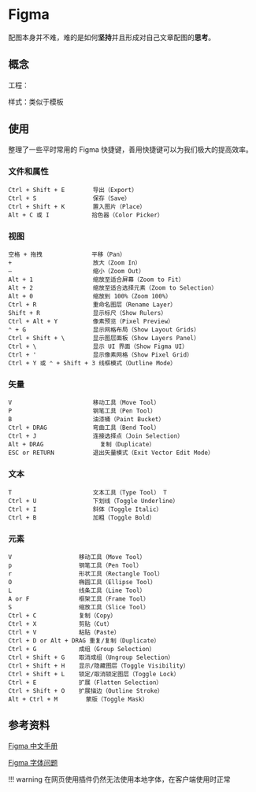 # Figma

配图本身并不难，难的是如何**坚持**并且形成对自己文章配图的**思考**。

## 概念

工程：

样式：类似于模板

## 使用

整理了一些平时常用的 Figma 快捷键，善用快捷键可以为我们极大的提高效率。

### 文件和属性

```
Ctrl + Shift + E        导出（Export）
Ctrl + S                保存（Save）
Ctrl + Shift + K        置入图片（Place）
Alt + C 或 I            拾色器（Color Picker）
```

### 视图

```
空格 + 拖拽              平移（Pan）
+                       放大（Zoom In）
–                       缩小（Zoom Out）
Alt + 1                 缩放至适合屏幕（Zoom to Fit）
Alt + 2                 缩放至适合选择元素（Zoom to Selection）
Alt + 0                 缩放到 100%（Zoom 100%）
Ctrl + R                重命名图层（Rename Layer）	
Shift + R               显示标尺（Show Rulers）	
Ctrl + Alt + Y          像素预览（Pixel Preview）	
⌃ + G                   显示网格布局（Show Layout Grids）	
Ctrl + Shift + \        显示图层面板（Show Layers Panel）
Ctrl + \                显示 UI 界面（Show Figma UI）
Ctrl + '                显示像素网格（Show Pixel Grid）
Ctrl + Y 或 ⌃ + Shift + 3 线框模式（Outline Mode）
```

### 矢量

```
V                       移动工具（Move Tool）
P                       钢笔工具（Pen Tool）	
B                       油漆桶（Paint Bucket）	
Ctrl + DRAG             弯曲工具（Bend Tool）
Ctrl + J                连接选择点（Join Selection）	
Alt + DRAG                复制（Duplicate）	
ESC or RETURN           退出矢量模式（Exit Vector Edit Mode）	
```

### 文本

```
T                       文本工具（Type Tool）	T
Ctrl + U                下划线（Toggle Underline）
Ctrl + I                斜体（Toggle Italic）
Ctrl + B                加粗（Toggle Bold）
```

### 元素

```
V                   移动工具（Move Tool）
p                   钢笔工具（Pen Tool）
r                   形状工具（Rectangle Tool）
O                   椭圆工具（Ellipse Tool）
L                   线条工具（Line Tool）
A or F              框架工具（Frame Tool）
S                   缩放工具（Slice Tool）
Ctrl + C            复制（Copy）
Ctrl + X            剪贴（Cut）
Ctrl + V            粘贴（Paste）
Ctrl + D or Alt + DRAG 重复/复制（Duplicate）
Ctrl + G            成组（Group Selection）
Ctrl + Shift + G    取消成组（Ungroup Selection）
Ctrl + Shift + H    显示/隐藏图层（Toggle Visibility）
Ctrl + Shift + L    锁定/取消锁定图层（Toggle Lock）
Ctrl + E            扩展（Flatten Selection）
Ctrl + Shift + O    扩展描边（Outline Stroke）
Alt + Ctrl + M        蒙版（Toggle Mask）
```

## 参考资料

[Figma 中文手册](figmachina.com/guide)

[Figma 字体问题](https://www.figma.com/community/plugin/851126455550003999/Chinese-Font-Picker)

!!! warning
    在网页使用插件仍然无法使用本地字体，在客户端使用时正常
